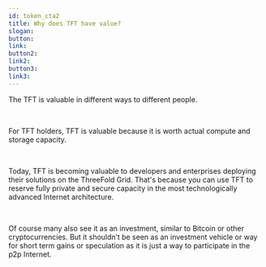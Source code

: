 ```yaml
---
id: token_cta2
title: Why does TFT have value?
slogan:
button:
link:
button2:
link2:
button3:
link3:
---
```


The TFT is valuable in different ways to different people.

<br />

For TFT holders, TFT is valuable because it is worth actual compute and storage capacity.

<br />

Today, TFT is becoming valuable to developers and enterprises deploying their solutions on the ThreeFold Grid. That's because you can use TFT to reserve fully private and secure capacity in the most technologically advanced Internet architecture.

<br />

Of course many also see it as an investment, similar to Bitcoin or other cryptocurrencies. But it shouldn’t be seen as an investment vehicle or way for short term gains or speculation as it is just a way to participate in the p2p Internet.

